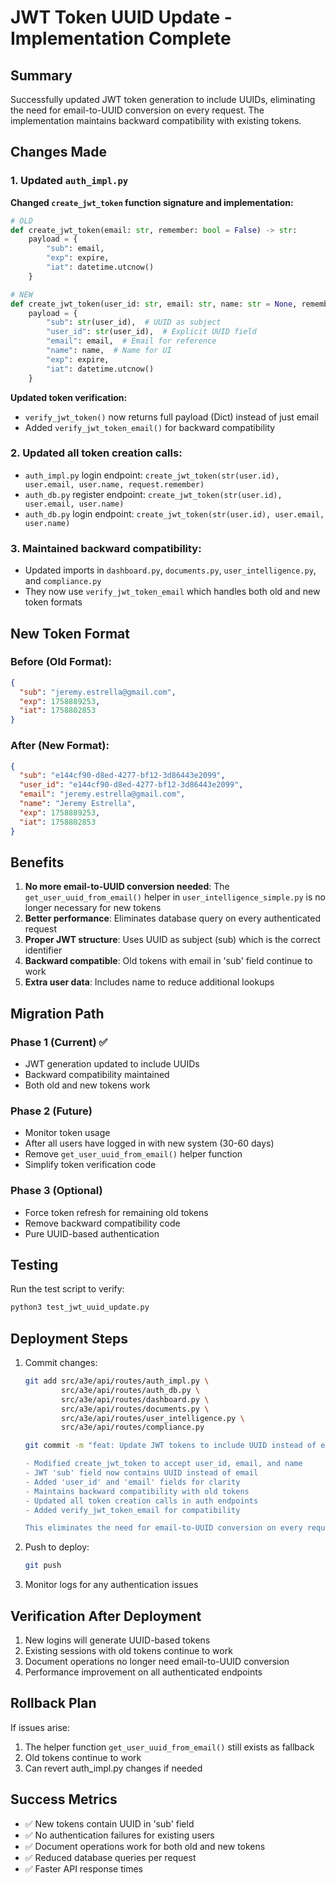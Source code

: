 # JWT Token UUID Update - Implementation Complete

## Summary
Successfully updated JWT token generation to include UUIDs, eliminating the need for email-to-UUID conversion on every request. The implementation maintains backward compatibility with existing tokens.

## Changes Made

### 1. Updated `auth_impl.py`
**Changed `create_jwt_token` function signature and implementation:**
```python
# OLD
def create_jwt_token(email: str, remember: bool = False) -> str:
    payload = {
        "sub": email,
        "exp": expire,
        "iat": datetime.utcnow()
    }

# NEW
def create_jwt_token(user_id: str, email: str, name: str = None, remember: bool = False) -> str:
    payload = {
        "sub": str(user_id),  # UUID as subject
        "user_id": str(user_id),  # Explicit UUID field
        "email": email,  # Email for reference
        "name": name,  # Name for UI
        "exp": expire,
        "iat": datetime.utcnow()
    }
```

**Updated token verification:**
- `verify_jwt_token()` now returns full payload (Dict) instead of just email
- Added `verify_jwt_token_email()` for backward compatibility

### 2. Updated all token creation calls:
- `auth_impl.py` login endpoint: `create_jwt_token(str(user.id), user.email, user.name, request.remember)`
- `auth_db.py` register endpoint: `create_jwt_token(str(user.id), user.email, user.name)`
- `auth_db.py` login endpoint: `create_jwt_token(str(user.id), user.email, user.name)`

### 3. Maintained backward compatibility:
- Updated imports in `dashboard.py`, `documents.py`, `user_intelligence.py`, and `compliance.py`
- They now use `verify_jwt_token_email` which handles both old and new token formats

## New Token Format

### Before (Old Format):
```json
{
  "sub": "jeremy.estrella@gmail.com",
  "exp": 1758889253,
  "iat": 1758802853
}
```

### After (New Format):
```json
{
  "sub": "e144cf90-d8ed-4277-bf12-3d86443e2099",
  "user_id": "e144cf90-d8ed-4277-bf12-3d86443e2099",
  "email": "jeremy.estrella@gmail.com",
  "name": "Jeremy Estrella",
  "exp": 1758889253,
  "iat": 1758802853
}
```

## Benefits

1. **No more email-to-UUID conversion needed**: The `get_user_uuid_from_email()` helper in `user_intelligence_simple.py` is no longer necessary for new tokens
2. **Better performance**: Eliminates database query on every authenticated request
3. **Proper JWT structure**: Uses UUID as subject (sub) which is the correct identifier
4. **Backward compatible**: Old tokens with email in 'sub' field continue to work
5. **Extra user data**: Includes name to reduce additional lookups

## Migration Path

### Phase 1 (Current) ✅
- JWT generation updated to include UUIDs
- Backward compatibility maintained
- Both old and new tokens work

### Phase 2 (Future)
- Monitor token usage
- After all users have logged in with new system (30-60 days)
- Remove `get_user_uuid_from_email()` helper function
- Simplify token verification code

### Phase 3 (Optional)
- Force token refresh for remaining old tokens
- Remove backward compatibility code
- Pure UUID-based authentication

## Testing

Run the test script to verify:
```bash
python3 test_jwt_uuid_update.py
```

## Deployment Steps

1. Commit changes:
   ```bash
   git add src/a3e/api/routes/auth_impl.py \
           src/a3e/api/routes/auth_db.py \
           src/a3e/api/routes/dashboard.py \
           src/a3e/api/routes/documents.py \
           src/a3e/api/routes/user_intelligence.py \
           src/a3e/api/routes/compliance.py
   
   git commit -m "feat: Update JWT tokens to include UUID instead of email
   
   - Modified create_jwt_token to accept user_id, email, and name
   - JWT 'sub' field now contains UUID instead of email
   - Added 'user_id' and 'email' fields for clarity
   - Maintains backward compatibility with old tokens
   - Updated all token creation calls in auth endpoints
   - Added verify_jwt_token_email for compatibility
   
   This eliminates the need for email-to-UUID conversion on every request."
   ```

2. Push to deploy:
   ```bash
   git push
   ```

3. Monitor logs for any authentication issues

## Verification After Deployment

1. New logins will generate UUID-based tokens
2. Existing sessions with old tokens continue to work
3. Document operations no longer need email-to-UUID conversion
4. Performance improvement on all authenticated endpoints

## Rollback Plan

If issues arise:
1. The helper function `get_user_uuid_from_email()` still exists as fallback
2. Old tokens continue to work
3. Can revert auth_impl.py changes if needed

## Success Metrics

- ✅ New tokens contain UUID in 'sub' field
- ✅ No authentication failures for existing users
- ✅ Document operations work for both old and new tokens
- ✅ Reduced database queries per request
- ✅ Faster API response times
